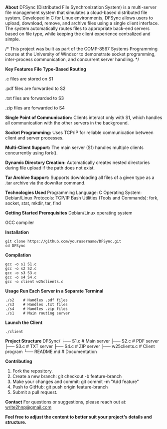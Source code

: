 **About**
DFSync (Distributed File Synchronization System) is a multi-server file management system that simulates a cloud-based distributed file system. Developed in C for Linux environments, DFSync allows users to upload, download, remove, and archive files using a single client interface. The system automatically routes files to appropriate back-end servers based on file type, while keeping the client experience centralized and simple.

/* This project was built as part of the COMP-8567 Systems Programming course at the University of Windsor to demonstrate socket programming, inter-process communication, and concurrent server handling. */

**Key Features**
**File Type-Based Routing**

.c files are stored on S1

.pdf files are forwarded to S2

.txt files are forwarded to S3

.zip files are forwarded to S4

**Single Point of Communication:** Clients interact only with S1, which handles all communication with the other servers in the background.

**Socket Programming:** Uses TCP/IP for reliable communication between client and server processes.

**Multi-Client Support:** The main server (S1) handles multiple clients concurrently using fork().

**Dynamic Directory Creation:** Automatically creates nested directories during file upload if the path does not exist.

**Tar Archive Support:** Supports downloading all files of a given type as a .tar archive via the downltar command.

**Technologies Used**
Programming Language: C
Operating System: Debian/Linux
Protocols: TCP/IP
Bash Utilities (Tools and Commands): fork, socket, stat, mkdir, tar, find

**Getting Started**
**Prerequisites**
Debian/Linux operating system

GCC compiler

**Installation**
```
git clone https://github.com/yourusername/DFSync.git
cd DFSync
```

**Compilation**
```
gcc -o s1 S1.c
gcc -o s2 S2.c
gcc -o s3 S3.c
gcc -o s4 S4.c
gcc -o client w25clients.c
```

**Usage**
**Run Each Server in a Separate Terminal**
```
./s2    # Handles .pdf files
./s3    # Handles .txt files
./s4    # Handles .zip files
./s1    # Main routing server
```

**Launch the Client**
```
./client
```
**Project Structure**
DFSync/
├── S1.c           # Main server
├── S2.c           # PDF server
├── S3.c           # TXT server
├── S4.c           # ZIP server
├── w25clients.c   # Client program
└── README.md      # Documentation

**Contributing**
1. Fork the repository.
2. Create a new branch: git checkout -b feature-branch
3. Make your changes and commit: git commit -m "Add feature"
4. Push to GitHub: git push origin feature-branch
5. Submit a pull request.

**Contact**
For questions or suggestions, please reach out at: [write2hnp@gmail.com](mailto:write2hnp@gmail.com)

**Feel free to adjust the content to better suit your project's details and structure.**
